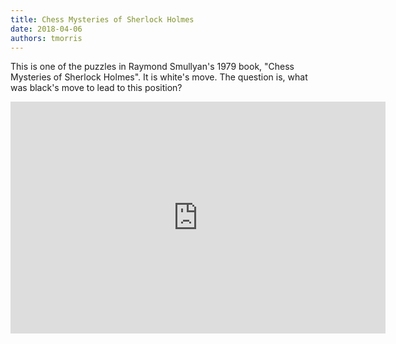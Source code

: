```yaml
---
title: Chess Mysteries of Sherlock Holmes
date: 2018-04-06
authors: tmorris
---
```


This is one of the puzzles in Raymond Smullyan\'s 1979 book, "Chess Mysteries of Sherlock Holmes". It is white\'s move. The question is, what was black\'s move to lead to this position?

<iframe width=600 height=371 src="https://lichess.org/study/embed/kgAhhj7P/yH3wKY4Z" frameborder=0></iframe>

